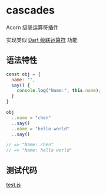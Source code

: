 # cascades
Acorn 级联运算符插件

实现类似 [Dart 级联运算符](https://www.dartcn.com/guides/language/language-tour#%E7%BA%A7%E8%81%94%E8%BF%90%E7%AE%97%E7%AC%A6-) 功能

## 语法特性
```js
const obj = {
  name: "",
  say() {
    console.log("Name:", this.name);
  }
}

obj
  ..name = "chen"
  ..say()
  ..name = "hello world"
  ..say()

// => "Name: chen"
// => "Name: hello world"
```

## 测试代码
[test.js](./test.js)
